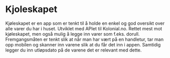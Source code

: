 # Kjoleskapet
Kjøleskapet er en app som er tenkt til å holde en enkel og god oversikt over alle varer du har i huset. 
Utviklet med APIet til Kolonial.no.
Rettet mest mot kjøleskapet, men også mulig å legge inn varer som f.eks. dorull. 
Fremgangsmåten er tenkt slik at når man har vært på en handletur, tar man opp mobilen og skanner inn varene slik at du får det inn i appen. 
Samtidig legger du inn utløpsdato på de varene det er relevant med dette.

